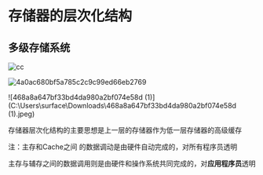 # 存储器的层次化结构

## 多级存储系统

![cc](C:\Users\surface\Downloads\50934ca9a4ae9994280dcdc2a6d6c592.jpeg)

![4a0ac680bf5a785c2c9c99ed66eb2769](C:\Users\surface\Downloads\4a0ac680bf5a785c2c9c99ed66eb2769.jpeg)

![468a8a647bf33bd4da980a2bf074e58d (1)](C:\Users\surface\Downloads\468a8a647bf33bd4da980a2bf074e58d (1).jpeg)

存储器层次化结构的主要思想是上一层的存储器作为低一层存储器的高级缓存

注：主存和Cache之间 的数据调动是由硬件自动完成的，对所有程序员透明

​		主存与辅存之间的数据调用则是由硬件和操作系统共同完成的，对**应用程序员**透明
